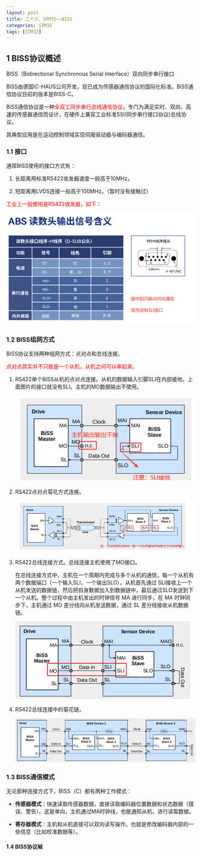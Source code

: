 ```yaml
---
layout: post
title: 二十六、STM32——BISS
categories: STM32
tags: [STM32]
---
```


## 1 BISS协议概述

BISS（Bidirectional Synchronous Serial Interface）双向同步串行接口

BiSS由德国IC-HAUS公司开发，现已成为传感器通信协议的国际化标准。BiSS通信协议目前的版本是BISS-C。

BiSS通信协议是一种<font color="red">全双工同步串行总线通信协议</font>，专门为满足实时、双向、高速的传感器通信而设计，在硬件上兼容工业标准SSI(同步串行接口协议)总线协议。

其典型应用是在运动控制领域实现伺服驱动器与编码器通信。

### 1.1 接口

通常BISS使用的接口方式有：

1. 长距离用标准RS422收发器速度一般高于10MHz。

2. 短距离用LVDS连接一般高于100MHz。（暂时没有接触过）

<font color="red">工业上一般使用是RS422收发器，如下：</font>

![alt text](image.png)

### 1.2 BISS组网方式

BISS协议支持两种组网方式：点对点和总线连接。

<font color="red">点对点其实并不只能是一个从机，从机之间可以串起来。</font>

1. RS422单个BISS从机的点对点连接。从机的数据输入引脚SLI在内部接地。上面图片的接口就没有SLI。主机的MO数据输出不使用。

    ![alt text](image-1.png)

2. RS422点对点菊花方式连接。

   ![alt text](image-3.png)

3. RS422总线连接方式。总线连接主机使用了MO接口。

    在总线连接方式中，主机在一个周期内完成与多个从机的通信，每一个从机有两个数据端口（一个输入SLI，一个输出SLO），从机首先通过 SLI接收上一个从机发送的数据链，然后把自身数据加入到数据链中，最后通过SLO发送到下一个从机。整个过程中由主机发出的时钟信号 MA 进行同步，在 MA 时钟同步下，主机通过 MO 差分线向从机发送数据，通过 SL 差分线接收从机数据链。

    ![alt text](image-2.png)

4. RS422总线连接中的菊花链。

    ![alt text](image-4.png)   

### 1.3 BISS通信模式

无论那种连接方式下，BISS（C）都有两种工作模式：

- **传感器模式**：快速读取传感器数据，直接读取编码器位置数据和状态数据（错误、警告）。这是单向，主机通过MA时钟线，也能通知从机，进行读取数据。

- **寄存器模式**：主机和从机直接可以双向读写操作。也就是修改编码器内部的一些信息（比如校准数据等）。

#### 1.4 BISS协议帧

